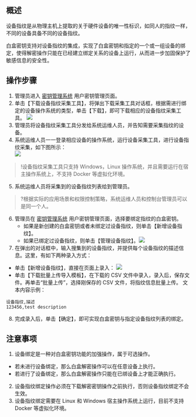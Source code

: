 ## 概述

设备指纹是从物理主机上提取的关于硬件设备的唯一性标识，如同人的指纹一样，不同的设备具备不同的设备指纹。

白盒密钥支持对设备指纹的集成，实现了白盒密钥和指定的一个或一组设备的绑定，使得解密操作只能在已经建立绑定关系的设备上运行，从而进一步加固保护了敏感信息的安全性。

## 操作步骤

1. 管理员进入 [密钥管理系统](https://console.cloud.tencent.com/kms2/whitebox) 用户密钥管理页面。
2. 单击【下载设备指纹采集工具】，将弹出下载采集工具对话框，根据需进行绑定的设备操作系统的类型，单击【下载】，即可下载相应的设备指纹采集工具。
![](https://main.qcloudimg.com/raw/3f0046a8b298670a2469d1d174093f8e.jpg)
3. 管理员将设备指纹采集工具分发给系统运维人员，并告知需要采集指纹的设备。
4. 系统运维人员一一登录相应设备的操作系统，运行设备采集工具，进行设备指纹采集，如下图所示：                   
 ![](https://main.qcloudimg.com/raw/5cffd4eb6bb33454f1dc797cb7d6e1f7.png)
>!设备指纹采集工具只支持 Windows，Linux 操作系统，并且需要运行在宿主操作系统上，不支持 Docker 等虚拟化环境。
5. 系统运维人员将采集到的设备指纹列表给到管理员。
>?根据实际的应用场景和权限控制策略，系统运维人员和控制台管理员可以是同一个人。
6. 管理员在 [密钥管理系统](https://console.cloud.tencent.com/kms2/whitebox) 用户密钥管理页面，选择要绑定指纹的白盒密钥。
	- 如果是新创建的白盒密钥或者未绑定过设备指纹，则单击【新增设备指纹】。
	- 如果已绑定过设备指纹，则单击【管理设备指纹】。![](https://main.qcloudimg.com/raw/5d0c894e066915cfda5a2dea8e7a466d.jpg)
7. 在弹出的对话框中，输入搜集到的设备指纹，并提供每个设备指纹的描述信息。这里，有如下两种录入方式：
 - 单击【新增设备指纹】，直接在页面上录入：
		![](https://main.qcloudimg.com/raw/c1d9196dc60ae9c793654ec910e6cd0a.jpg)
 - 单击【下载批量上传导入模板】，在下载的 CSV 文件中录入，录入后，保存文件。再单击“批量上传”，选择刚保存的 CSV 文件，将指纹信息批量上传。
文本内容示例：
```plaintext
设备指纹,描述
123456,test description
```
8. 完成录入后，单击【确定】，即可实现白盒密钥与指定设备指纹列表的绑定。
          



## 注意事项

1. 设备绑定是一种对白盒密钥功能的加强操作，属于可选操作。
 - 若未进行设备绑定，那么白盒解密操作可以在任意设备上执行。
 - 若进行了设备绑定，那么白盒解密操作只能在已绑设备上才能正确执行。
2. 设备指纹绑定操作必须在下载解密密钥操作之前执行，否则设备指纹绑定不会生效。
3. 设备指纹绑定需要在 Linux 和 Windows 宿主操作系统上运行，目前不支持 Docker 等虚拟化环境。
